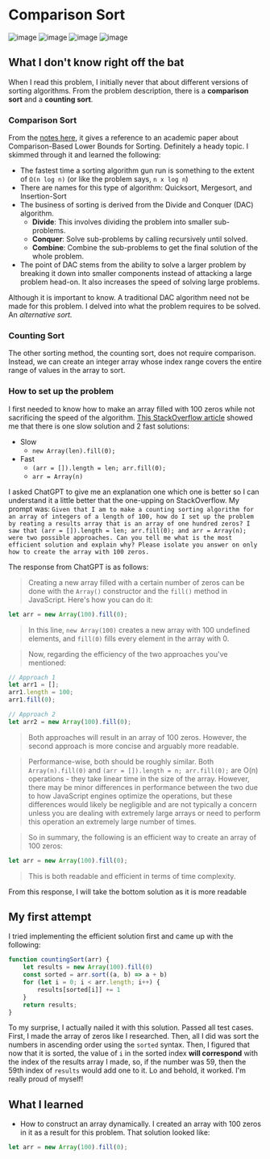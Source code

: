 # Comparison Sort

![image](https://github.com/dopecello/algo-repo/assets/105554094/25d6c3be-f1fe-4699-ac63-a8e2024416d6)
![image](https://github.com/dopecello/algo-repo/assets/105554094/bb61c65c-9ef3-4f11-b43e-f615c33eb3af)
![image](https://github.com/dopecello/algo-repo/assets/105554094/c7291140-bdce-44e3-b14c-1b152c278c83)
![image](https://github.com/dopecello/algo-repo/assets/105554094/928c300c-ffba-42f9-940f-b31b9b16b34e)

## What I don't know right off the bat

When I read this problem, I initially never that about different versions of sorting algorithms. From the problem description, there is a **comparison sort** and a **counting sort**. 

### Comparison Sort

From the [notes here](http://www.cs.cmu.edu/~avrim/451f11/lectures/lect0913.pdf), it gives a reference to an academic paper about Comparison-Based Lower Bounds for Sorting. Definitely a heady topic. I skimmed through it and learned the following:

- The fastest time a sorting algorithm gun run is something to the extent of  `Ω(n log n)` (or like the problem says, `n x log n`)
- There are names for this type of algorithm: Quicksort, Mergesort, and Insertion-Sort
- The business of sorting is derived from the Divide and Conquer (DAC) algorithm.
     - **Divide**: This involves dividing the problem into smaller sub-problems.
     - **Conquer**: Solve sub-problems by calling recursively until solved.
     - **Combine**: Combine the sub-problems to get the final solution of the whole problem.
- The point of DAC stems from the ability to solve a larger problem by breaking it down into smaller components instead of attacking a large problem head-on. It also increases the speed of solving large problems. 

Although it is important to know. A traditional DAC algorithm need not be made for this problem. I delved into what the problem requires to be solved. An *alternative sort.*

### Counting Sort

The other sorting method, the counting sort, does not require comparison. Instead, we can create an integer array whose index range covers the entire range of values in the array to sort. 

### How to set up the problem

I first needed to know how to make an array filled with 100 zeros while not sacrificing the speed of the algorithm. [This StackOverflow article](https://stackoverflow.com/questions/1295584/most-efficient-way-to-create-a-zero-filled-javascript-array) showed me that there is one slow solution and 2 fast solutions:

- Slow 
     - `new Array(len).fill(0);`
- Fast 
     - `(arr = []).length = len; arr.fill(0);`
     - `arr = Array(n)`

I asked ChatGPT to give me an explanation one which one is better so I can understand it a little better that the one-upping on StackOverflow. My prompt was: `Given that I am to make a counting sorting algorithm for an array of integers of a length of 100, how do I set up the problem by reating a results array that is an array of one hundred zeros? I saw that (arr = []).length = len; arr.fill(0); and arr = Array(n); were two possible approaches. Can you tell me what is the most efficient solution and explain why? Please isolate you answer on only how to create the array with 100 zeros.`

The response from ChatGPT is as follows:

> Creating a new array filled with a certain number of zeros can be done with the `Array()` constructor and the `fill()` method in JavaScript. Here's how you can do it:

```javascript
let arr = new Array(100).fill(0);
```

> In this line, `new Array(100)` creates a new array with 100 undefined elements, and `fill(0)` fills every element in the array with 0.

> Now, regarding the efficiency of the two approaches you've mentioned:

```javascript
// Approach 1
let arr1 = [];
arr1.length = 100;
arr1.fill(0);

// Approach 2
let arr2 = new Array(100).fill(0);
```

> Both approaches will result in an array of 100 zeros. However, the second approach is more concise and arguably more readable. 

> Performance-wise, both should be roughly similar. Both `Array(n).fill(0)` and `(arr = []).length = n; arr.fill(0);` are O(n) operations - they take linear time in the size of the array. However, there may be minor differences in performance between the two due to how JavaScript engines optimize the operations, but these differences would likely be negligible and are not typically a concern unless you are dealing with extremely large arrays or need to perform this operation an extremely large number of times.

> So in summary, the following is an efficient way to create an array of 100 zeros:

```javascript
let arr = new Array(100).fill(0);
```

> This is both readable and efficient in terms of time complexity.

From this response, I will take the bottom solution as it is more readable


## My first attempt

I tried implementing the efficient solution first and came up with the following:

```javascript
function countingSort(arr) {
    let results = new Array(100).fill(0)
    const sorted = arr.sort((a, b) => a + b)
    for (let i = 0; i < arr.length; i++) {
        results[sorted[i]] += 1
    }
    return results;
}
```

To my surprise, I actually nailed it with this solution. Passed all test cases. First, I made the array of zeros like I researched. Then, all I did was sort the numbers in ascending order using the `sorted` syntax. Then, I figured that now that it is sorted, the value of `i` in the sorted index **will correspond** with the index of the results array I made, so, if the number was 59, then the 59th index of `results` would add one to it. Lo and behold, it worked. I'm really proud of myself!

## What I learned

- How to construct an array dynamically. I created an array with 100 zeros in it as a result for this problem. That solution looked like:
```javascript
let arr = new Array(100).fill(0);
```